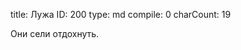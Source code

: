 title:          Лужа
ID:             200
type:           md
compile:        0
charCount:      19


Они сели отдохнуть.